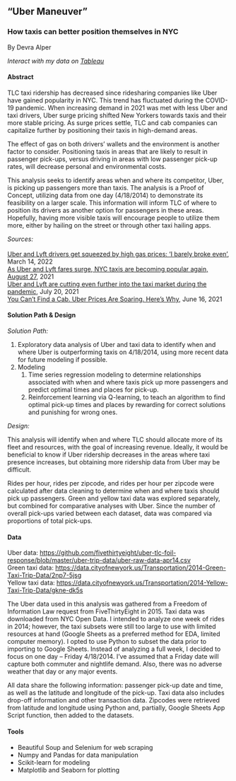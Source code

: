 ## **“Uber Maneuver”**
### **How taxis can better position themselves in NYC**

By Devra Alper<br>

*Interact with my data on [Tableau](https://public.tableau.com/app/profile/devra2843/viz/UberManeuver/UberManuever)*

#### **Abstract**
<p>TLC taxi ridership has decreased since ridesharing companies like Uber have gained popularity in NYC. This trend has fluctuated during the COVID-19 pandemic. When increasing demand in 2021 was met with less Uber and taxi drivers, Uber surge pricing shifted New Yorkers towards taxis and their more stable pricing. As surge prices settle, TLC and cab companies can capitalize further by positioning their taxis in high-demand areas.</p>

<p>The effect of gas on both drivers’ wallets and the environment is another factor to consider. Positioning taxis in areas that are likely to result in passenger pick-ups, versus driving in areas with low passenger pick-up rates, will decrease personal and environmental costs.</p>

<p>This analysis seeks to identify areas when and where its competitor, Uber, is picking up passengers more than taxis. The analysis is a Proof of Concept, utilizing data from one day (4/18/2014) to demonstrate its feasibility on a larger scale. This information will inform TLC of where to position its drivers as another option for passengers in these areas. Hopefully, having more visible taxis will encourage people to utilize them more, either by hailing on the street or through other taxi hailing apps.</p>

*Sources:*<br>
<br>
[Uber and Lyft drivers get squeezed by high gas prices: ‘I barely broke even’](https://nypost.com/2022/03/14/uber-and-lyft-drivers-get-squeezed-by-high-gas-prices-i-barely-broke-even/), March 14, 2022<br>
[As Uber and Lyft fares surge, NYC taxis are becoming popular again, August 27](https://www.businessinsider.com/e-hailing-taxis-curb-increasing-faster-than-uber-lyft-nyc-2021-8), 2021<br>
[Uber and Lyft are cutting even further into the taxi market during the pandemic](https://citymonitor.ai/transport/uber-lyft-rides-during-coronavirus-pandemic-taxi-data-5232), July 20, 2021<br>
[You Can’t Find a Cab. Uber Prices Are Soaring. Here’s Why](https://www.nytimes.com/2021/06/15/nyregion/uber-prices-rise-yellow-taxis.html), June 16, 2021

#### **Solution Path & Design**
*Solution Path:*
1. Exploratory data analysis of Uber and taxi data to identify when and where Uber is outperforming taxis on 4/18/2014, using more recent data for future modeling if possible.
2. Modeling
	1. Time series regression modeling to determine relationships associated with when and where taxis pick up more passengers and predict optimal times and places for pick-up.
	2. Reinforcement learning via Q-learning, to teach an algorithm to find optimal pick-up times and places by rewarding for correct solutions and punishing for wrong ones.
	
*Design:*
<p>This analysis will identify when and where TLC should allocate more of its fleet and resources, with the goal of increasing revenue. Ideally, it would be beneficial to know if Uber ridership decreases in the areas where taxi presence increases, but obtaining more ridership data from Uber may be difficult.</p>

<p>Rides per hour, rides per zipcode, and rides per hour per zipcode were calculated after data cleaning to determine when and where taxis should pick up passengers. Green and yellow taxi data was explored separately, but combined for comparative analyses with Uber. Since the number of overall pick-ups varied between each dataset, data was compared via proportions of total pick-ups.</p>

#### **Data**
Uber data: https://github.com/fivethirtyeight/uber-tlc-foil-response/blob/master/uber-trip-data/uber-raw-data-apr14.csv<br>
Green taxi data: https://data.cityofnewyork.us/Transportation/2014-Green-Taxi-Trip-Data/2np7-5jsg<br>
Yellow taxi data: https://data.cityofnewyork.us/Transportation/2014-Yellow-Taxi-Trip-Data/gkne-dk5s<br>

<p>The Uber data used in this analysis was gathered from a Freedom of Information Law request from FiveThirtyEight in 2015. Taxi data was downloaded from NYC Open Data. I intended to analyze one week of rides in 2014; however, the taxi subsets were still too large to use with limited resources at hand (Google Sheets as a preferred method for EDA, limited computer memory). I opted to use Python to subset the data prior to importing to Google Sheets. Instead of analyzing a full week, I decided to focus on one day – Friday 4/18/2014. I’ve assumed that a Friday date will capture both commuter and nightlife demand. Also, there was no adverse weather that day or any major events.</p>

<p>All data share the following information: passenger pick-up date and time, as well as the latitude and longitude of the pick-up. Taxi data also includes drop-off information and other transaction data. Zipcodes were retrieved from latitude and longitude using Python and, partially, Google Sheets App Script function, then added to the datasets.</p>

#### **Tools**
* Beautiful Soup and Selenium for web scraping
* Numpy and Pandas for data manipulation
* Scikit-learn for modeling
* Matplotlib and Seaborn for plotting